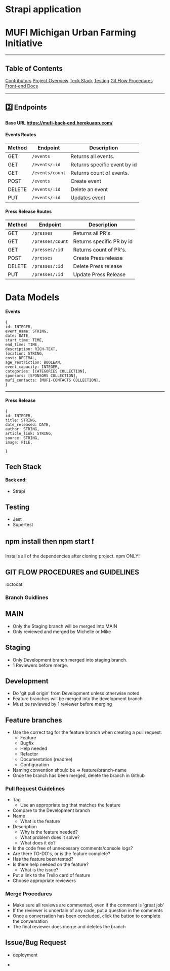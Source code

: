 # Strapi application

# MUFI Michigan Urban Farming Initiative

---

## Table of Contents

[Contributors](https://github.com/Michigan-Urban-Farming-Initiative/MUFI#mufi-contributors)
[Project Overview](https://github.com/Michigan-Urban-Farming-Initiative/MUFI#save-this-job-project-overview)
[Teck Stack](https://github.com/Michigan-Urban-Farming-Initiative/MUFI#tech-stack)
[Testing](https://github.com/Michigan-Urban-Farming-Initiative/MUFI#testing-front-end)
[Git Flow Procedures](https://github.com/Michigan-Urban-Farming-Initiative/MUFI#gitflo-procedures-and-guidlines)
[Front-end Docs](https://github.com/Michigan-Urban-Farming-Initiative/MUFI/tree/main/mufi-fe#readme)

---

## 2️⃣ Endpoints

#### Base URL https://mufi-back-end.herokuapp.com/

#### Events Routes

| Method | Endpoint        | Description                  |
| ------ | --------------- | ---------------------------- |
| GET    | `/events`       | Returns all events.          |
| GET    | `/events/:id`   | Returns specific event by id |
| GET    | `/events/count` | Returns count of events.     |
| POST   | `/events`       | Create event                 |
| DELETE | `/events/:id`   | Delete an event              |
| PUT    | `/events/:id`   | Updates event                |

#### Press Release Routes

| Method | Endpoint         | Description               |
| ------ | ---------------- | ------------------------- |
| GET    | `/presses`       | Returns all PR's.         |
| GET    | `/presses/count` | Returns specific PR by id |
| GET    | `/presses/:id`   | Returns count of PR's.    |
| POST   | `/presses`       | Create Press release      |
| DELETE | `/presses/:id`   | Delete Press release      |
| PUT    | `/presses/:id`   | Update Press Release      |

# Data Models

#### Events

    {
    id: INTEGER,
    event_name: STRING,
    date: DATE,
    start_time: TIME,
    end_time: TIME,
    description: RICH-TEXT,
    location: STRING,
    cost: DECIMAL,
    age_restriction: BOOLEAN,
    event_capacity: INTEGER,
    categories: [CATEGORIES COLLECTION],
    sponsors: [SPONSORS COLLECTION],
    mufi_contacts: [MUFI-CONTACTS COLLECTION],
    }

---

#### Press Release

    {
    id: INTEGER,
    title: STRING,
    date_released: DATE,
    author: STRING,
    article_link: STRING,
    source: STRING,
    image: FILE,

    }

## Tech Stack

#### Back end:

- Strapi

## Testing

- Jest
- Supertest

## npm install then npm start :exclamation:

Installs all of the dependencies after cloning project. npm ONLY!

## GIT FLOW PROCEDURES and GUIDELINES

:octocat:

### Branch Guidlines

## MAIN

- Only the Staging branch will be merged into MAIN
- Only reviewed and merged by Michelle or Mike

## Staging

- Only Development branch merged into staging branch.
- 1 Reviewers before merge.

## Development

- Do 'git pull origin' from Development unless otherwise noted
- Feature branches will be merged into the development branch
- Must be reviewed by 1 reviewer before merging

## Feature branches

- Use the correct tag for the feature branch when creating a pull request:
  - Feature
  - Bugfix
  - Help needed
  - Refactor
  - Documentation (readme)
  - Configuration
- Naming convention should be ⇒ feature/branch-name
- Once the branch has been merged, delete the branch in Github

### Pull Request Guidelines

- Tag
  - Use an appropriate tag that matches the feature
- Compare to the Development branch
- Name
  - What is the feature
- Description
  - Why is the feature needed?
  - What problem does it solve?
  - What does it do?
- Is the code free of unnecessary comments/console logs?
- Are there TO-DO's, or is the feature complete?
- Has the feature been tested?
- Is there help needed on the feature?
  - What is the issue?
- Put a link to the Trello card of feature
- Choose appropriate reviewers

### Merge Procedures

- Make sure all reviews are commented, even if the comment is 'great job'
- If the reviewer is uncertain of any code, put a question in the comments
- Once a conversation has been concluded, click the button to complete the conversation
- The final reviewer does merge and deletes the branch

## Issue/Bug Request

- deployment

-
